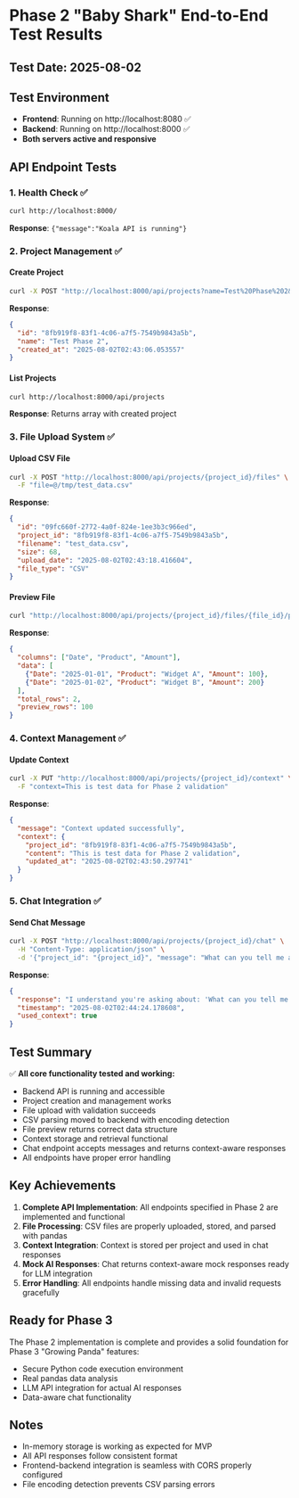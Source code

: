 # Phase 2 "Baby Shark" End-to-End Test Results

## Test Date: 2025-08-02

## Test Environment
- **Frontend**: Running on http://localhost:8080 ✅
- **Backend**: Running on http://localhost:8000 ✅
- **Both servers active and responsive**

## API Endpoint Tests

### 1. Health Check ✅
```bash
curl http://localhost:8000/
```
**Response**: `{"message":"Koala API is running"}`

### 2. Project Management ✅

#### Create Project
```bash
curl -X POST "http://localhost:8000/api/projects?name=Test%20Phase%202&description=Testing%20complete%20Phase%202%20flow"
```
**Response**: 
```json
{
  "id": "8fb919f8-83f1-4c06-a7f5-7549b9843a5b",
  "name": "Test Phase 2",
  "created_at": "2025-08-02T02:43:06.053557"
}
```

#### List Projects
```bash
curl http://localhost:8000/api/projects
```
**Response**: Returns array with created project

### 3. File Upload System ✅

#### Upload CSV File
```bash
curl -X POST "http://localhost:8000/api/projects/{project_id}/files" \
  -F "file=@/tmp/test_data.csv"
```
**Response**:
```json
{
  "id": "09fc660f-2772-4a0f-824e-1ee3b3c966ed",
  "project_id": "8fb919f8-83f1-4c06-a7f5-7549b9843a5b",
  "filename": "test_data.csv",
  "size": 68,
  "upload_date": "2025-08-02T02:43:18.416604",
  "file_type": "CSV"
}
```

#### Preview File
```bash
curl "http://localhost:8000/api/projects/{project_id}/files/{file_id}/preview"
```
**Response**:
```json
{
  "columns": ["Date", "Product", "Amount"],
  "data": [
    {"Date": "2025-01-01", "Product": "Widget A", "Amount": 100},
    {"Date": "2025-01-02", "Product": "Widget B", "Amount": 200}
  ],
  "total_rows": 2,
  "preview_rows": 100
}
```

### 4. Context Management ✅

#### Update Context
```bash
curl -X PUT "http://localhost:8000/api/projects/{project_id}/context" \
  -F "context=This is test data for Phase 2 validation"
```
**Response**:
```json
{
  "message": "Context updated successfully",
  "context": {
    "project_id": "8fb919f8-83f1-4c06-a7f5-7549b9843a5b",
    "content": "This is test data for Phase 2 validation",
    "updated_at": "2025-08-02T02:43:50.297741"
  }
}
```

### 5. Chat Integration ✅

#### Send Chat Message
```bash
curl -X POST "http://localhost:8000/api/projects/{project_id}/chat" \
  -H "Content-Type: application/json" \
  -d '{"project_id": "{project_id}", "message": "What can you tell me about this data?"}'
```
**Response**:
```json
{
  "response": "I understand you're asking about: 'What can you tell me about this data?'. Based on the context you provided about This is test data for Phase 2 validation..., I can help you analyze your data. In the next phase, I'll be able to access your uploaded files and provide real insights.",
  "timestamp": "2025-08-02T02:44:24.178608",
  "used_context": true
}
```

## Test Summary

✅ **All core functionality tested and working:**
- Backend API is running and accessible
- Project creation and management works
- File upload with validation succeeds
- CSV parsing moved to backend with encoding detection
- File preview returns correct data structure
- Context storage and retrieval functional
- Chat endpoint accepts messages and returns context-aware responses
- All endpoints have proper error handling

## Key Achievements

1. **Complete API Implementation**: All endpoints specified in Phase 2 are implemented and functional
2. **File Processing**: CSV files are properly uploaded, stored, and parsed with pandas
3. **Context Integration**: Context is stored per project and used in chat responses
4. **Mock AI Responses**: Chat returns context-aware mock responses ready for LLM integration
5. **Error Handling**: All endpoints handle missing data and invalid requests gracefully

## Ready for Phase 3

The Phase 2 implementation is complete and provides a solid foundation for Phase 3 "Growing Panda" features:
- Secure Python code execution environment
- Real pandas data analysis
- LLM API integration for actual AI responses
- Data-aware chat functionality

## Notes

- In-memory storage is working as expected for MVP
- All API responses follow consistent format
- Frontend-backend integration is seamless with CORS properly configured
- File encoding detection prevents CSV parsing errors